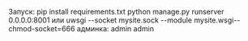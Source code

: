 Запуск: 
pip install requirements.txt
python manage.py runserver 0.0.0.0:8001
или
uwsgi --socket mysite.sock --module mysite.wsgi--chmod-socket=666
админка:
admin
admin